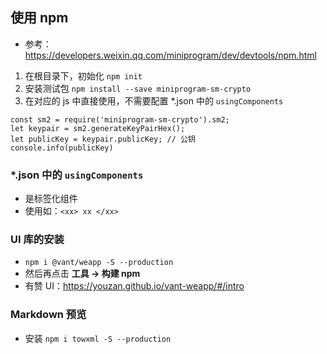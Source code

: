 ## 使用 npm
- 参考：https://developers.weixin.qq.com/miniprogram/dev/devtools/npm.html
1. 在根目录下，初始化 `npm init`
2. 安装测试包 `npm install --save miniprogram-sm-crypto`
3. 在对应的 js 中直接使用，不需要配置 *.json 中的 `usingComponents`
```
const sm2 = require('miniprogram-sm-crypto').sm2;
let keypair = sm2.generateKeyPairHex();
let publicKey = keypair.publicKey; // 公钥
console.info(publicKey)
```

### *.json 中的 `usingComponents`
- 是标签化组件
- 使用如：`<xx> xx </xx>`

### UI 库的安装
- `npm i @vant/weapp -S --production`
- 然后再点击 **工具 -> 构建 npm**
- 有赞 UI：https://youzan.github.io/vant-weapp/#/intro

### Markdown 预览
- 安装 `npm i towxml -S --production`